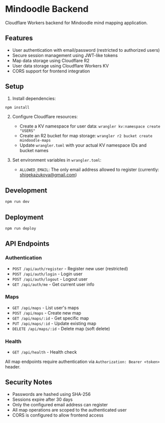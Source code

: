 # Mindoodle Backend

Cloudflare Workers backend for Mindoodle mind mapping application.

## Features

- User authentication with email/password (restricted to authorized users)
- Secure session management using JWT-like tokens
- Map data storage using Cloudflare R2
- User data storage using Cloudflare Workers KV
- CORS support for frontend integration

## Setup

1. Install dependencies:
```bash
npm install
```

2. Configure Cloudflare resources:
   - Create a KV namespace for user data: `wrangler kv:namespace create "USERS"`
   - Create an R2 bucket for map storage: `wrangler r2 bucket create mindoodle-maps`
   - Update `wrangler.toml` with your actual KV namespace IDs and bucket names

3. Set environment variables in `wrangler.toml`:
   - `ALLOWED_EMAIL`: The only email address allowed to register (currently: shigekazukoya@gmail.com)

## Development

```bash
npm run dev
```

## Deployment

```bash
npm run deploy
```

## API Endpoints

### Authentication
- `POST /api/auth/register` - Register new user (restricted)
- `POST /api/auth/login` - Login user
- `POST /api/auth/logout` - Logout user
- `GET /api/auth/me` - Get current user info

### Maps
- `GET /api/maps` - List user's maps
- `POST /api/maps` - Create new map
- `GET /api/maps/:id` - Get specific map
- `PUT /api/maps/:id` - Update existing map
- `DELETE /api/maps/:id` - Delete map (soft delete)

### Health
- `GET /api/health` - Health check

All map endpoints require authentication via `Authorization: Bearer <token>` header.

## Security Notes

- Passwords are hashed using SHA-256
- Sessions expire after 30 days
- Only the configured email address can register
- All map operations are scoped to the authenticated user
- CORS is configured to allow frontend access